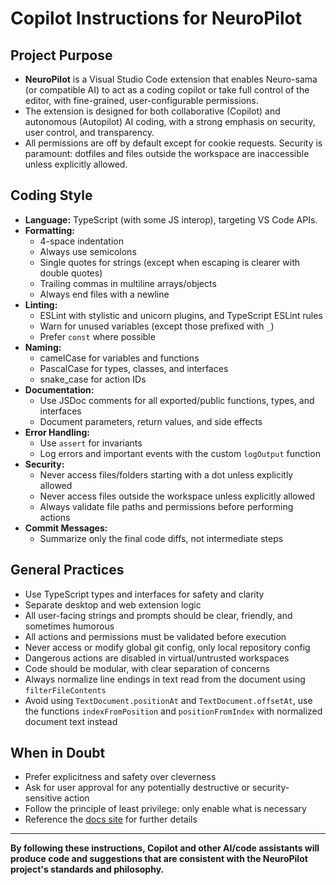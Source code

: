# Copilot Instructions for NeuroPilot

## Project Purpose

- **NeuroPilot** is a Visual Studio Code extension that enables Neuro-sama (or compatible AI) to act as a coding copilot or take full control of the editor, with fine-grained, user-configurable permissions.
- The extension is designed for both collaborative (Copilot) and autonomous (Autopilot) AI coding, with a strong emphasis on security, user control, and transparency.
- All permissions are off by default except for cookie requests. Security is paramount: dotfiles and files outside the workspace are inaccessible unless explicitly allowed.

## Coding Style

- **Language:** TypeScript (with some JS interop), targeting VS Code APIs.
- **Formatting:**
  - 4-space indentation
  - Always use semicolons
  - Single quotes for strings (except when escaping is clearer with double quotes)
  - Trailing commas in multiline arrays/objects
  - Always end files with a newline
- **Linting:**
  - ESLint with stylistic and unicorn plugins, and TypeScript ESLint rules
  - Warn for unused variables (except those prefixed with `_`)
  - Prefer `const` where possible
- **Naming:**
  - camelCase for variables and functions
  - PascalCase for types, classes, and interfaces
  - snake_case for action IDs
- **Documentation:**
  - Use JSDoc comments for all exported/public functions, types, and interfaces
  - Document parameters, return values, and side effects
- **Error Handling:**
  - Use `assert` for invariants
  - Log errors and important events with the custom `logOutput` function
- **Security:**
  - Never access files/folders starting with a dot unless explicitly allowed
  - Never access files outside the workspace unless explicitly allowed
  - Always validate file paths and permissions before performing actions
- **Commit Messages:**
  - Summarize only the final code diffs, not intermediate steps

## General Practices

- Use TypeScript types and interfaces for safety and clarity
- Separate desktop and web extension logic
- All user-facing strings and prompts should be clear, friendly, and sometimes humorous
- All actions and permissions must be validated before execution
- Never access or modify global git config, only local repository config
- Dangerous actions are disabled in virtual/untrusted workspaces
- Code should be modular, with clear separation of concerns
- Always normalize line endings in text read from the document using `filterFileContents`
- Avoid using `TextDocument.positionAt` and `TextDocument.offsetAt`, use the functions `indexFromPosition` and `positionFromIndex` with normalized document text instead

## When in Doubt

- Prefer explicitness and safety over cleverness
- Ask for user approval for any potentially destructive or security-sensitive action
- Follow the principle of least privilege: only enable what is necessary
- Reference the [docs site](https://vsc-neuropilot.github.io/docs) for further details

---

**By following these instructions, Copilot and other AI/code assistants will produce code and suggestions that are consistent with the NeuroPilot project's standards and philosophy.**
